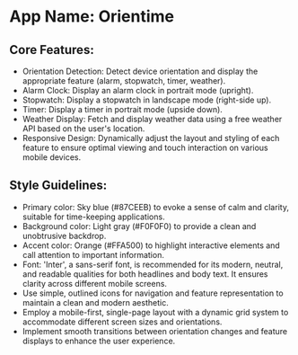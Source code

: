 # **App Name**: Orientime

## Core Features:

- Orientation Detection: Detect device orientation and display the appropriate feature (alarm, stopwatch, timer, weather).
- Alarm Clock: Display an alarm clock in portrait mode (upright).
- Stopwatch: Display a stopwatch in landscape mode (right-side up).
- Timer: Display a timer in portrait mode (upside down).
- Weather Display: Fetch and display weather data using a free weather API based on the user's location.
- Responsive Design: Dynamically adjust the layout and styling of each feature to ensure optimal viewing and touch interaction on various mobile devices.

## Style Guidelines:

- Primary color: Sky blue (#87CEEB) to evoke a sense of calm and clarity, suitable for time-keeping applications.
- Background color: Light gray (#F0F0F0) to provide a clean and unobtrusive backdrop.
- Accent color: Orange (#FFA500) to highlight interactive elements and call attention to important information.
- Font: 'Inter', a sans-serif font, is recommended for its modern, neutral, and readable qualities for both headlines and body text. It ensures clarity across different mobile screens.
- Use simple, outlined icons for navigation and feature representation to maintain a clean and modern aesthetic.
- Employ a mobile-first, single-page layout with a dynamic grid system to accommodate different screen sizes and orientations.
- Implement smooth transitions between orientation changes and feature displays to enhance the user experience.